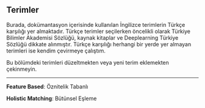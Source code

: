 **Terimler** 
------------
Burada, dokümantasyon içerisinde kullanılan İngilizce terimlerin Türkçe karşılığı yer almaktadır. Türkçe terimler seçilerken öncelikli olarak Türkiye Bilimler Akademisi Sözlüğü, kaynak kitaplar ve Deeplearning Türkiye Sözlüğü dikkate alınmıştır. Türkçe karşılığı herhangi bir yerde yer almayan terimleri ise kendim çevirmeye çalıştım. 

Bu  bölümdeki terimleri düzeltmekten veya yeni terim eklemekten çekinmeyin.

<hr/>

**Feature Based**: Öznitelik Tabanlı 

**Holistic Matching**: Bütünsel Eşleme 

